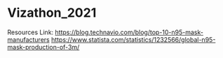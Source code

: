 # Vizathon_2021

Resources Link:
https://blog.technavio.com/blog/top-10-n95-mask-manufacturers
https://www.statista.com/statistics/1232566/global-n95-mask-production-of-3m/